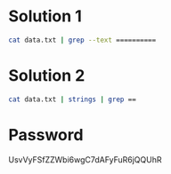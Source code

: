 # Solution 1
```sh
cat data.txt | grep --text ==========
```

# Solution 2
```sh
cat data.txt | strings | grep ==
```

# Password
UsvVyFSfZZWbi6wgC7dAFyFuR6jQQUhR